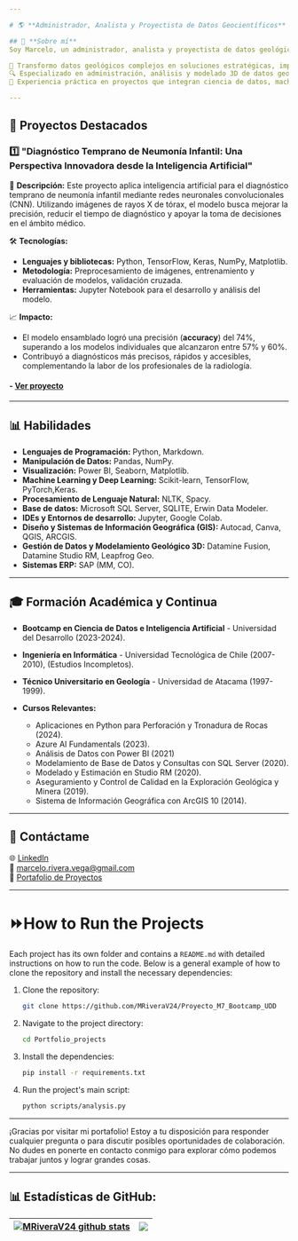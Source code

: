 ```yaml
---

# 🌎 **Administrador, Analista y Proyectista de Datos Geocientíficos** 

## 📘 **Sobre mí**  
Soy Marcelo, un administrador, analista y proyectista de datos geológicos con más de 10 años de experiencia en minería. Mi pasión radica en ayudar a geólogos e ingenieros a tomar decisiones estratégicas a través de la integración de tecnologías avanzadas, análisis de datos y modelado geocientífico.

🎯 Transformo datos geológicos complejos en soluciones estratégicas, impulsando decisiones basadas en datos en la industria minera.  
🔍 Especializado en administración, análisis y modelado 3D de datos geocientíficos.  
💼 Experiencia práctica en proyectos que integran ciencia de datos, machine learning y herramientas GIS para optimizar operaciones y exploración minera.

---
```


## 📂 **Proyectos Destacados**

### 1️⃣  **"Diagnóstico Temprano de Neumonía Infantil: Una Perspectiva Innovadora desde la Inteligencia Artificial"**  
📌 **Descripción:** Este proyecto aplica inteligencia artificial para el diagnóstico temprano de neumonía infantil mediante redes neuronales convolucionales (CNN). Utilizando imágenes de rayos X de tórax, el modelo busca mejorar la precisión, reducir el tiempo de diagnóstico y apoyar la toma de decisiones en el ámbito médico.    

🛠️ **Tecnologías:**  
  - **Lenguajes y bibliotecas:** Python, TensorFlow, Keras, NumPy, Matplotlib.  
  - **Metodología:** Preprocesamiento de imágenes, entrenamiento y evaluación de modelos, validación cruzada.  
  - **Herramientas:** Jupyter Notebook para el desarrollo y análisis del modelo.   

📈 **Impacto:**  
- El modelo ensamblado logró una precisión (**accuracy**) del 74%, superando a los modelos individuales que alcanzaron entre 57% y 60%.  
- Contribuyó a diagnósticos más precisos, rápidos y accesibles, complementando la labor de los profesionales de la radiología.

#### - [Ver proyecto ](https://github.com/MRiveraV24/Proyecto_M7_Bootcamp_UDD/tree/main)


---

## 📊 **Habilidades** 

- **Lenguajes de Programación:** Python, Markdown.
- **Manipulación de Datos:** Pandas, NumPy.  
- **Visualización:** Power BI, Seaborn, Matplotlib.  
- **Machine Learning y Deep Learning:** Scikit-learn, TensorFlow, PyTorch,Keras.
- **Procesamiento de Lenguaje Natural:** NLTK, Spacy.
- **Base de datos:** Microsoft SQL Server, SQLITE, Erwin Data Modeler.
- **IDEs y Entornos de desarrollo:** Jupyter, Google Colab.
- **Diseño y Sistemas de Información Geográfica (GIS):** Autocad, Canva, QGIS, ARCGIS.
- **Gestión de Datos y Modelamiento Geológico 3D:** Datamine Fusion, Datamine Studio RM, Leapfrog Geo.
- **Sistemas ERP:** SAP (MM, CO).  

---

## 🎓 **Formación Académica y Continua**  
- **Bootcamp en Ciencia de Datos e Inteligencia Artificial** - Universidad del Desarrollo (2023-2024).
- **Ingeniería en Informática** - Universidad Tecnológica de Chile (2007-2010), (Estudios Incompletos).  
- **Técnico Universitario en Geología** - Universidad de Atacama (1997-1999).  
- **Cursos Relevantes:**  

  - Aplicaciones en Python para Perforación y Tronadura de Rocas (2024).
  - Azure AI Fundamentals (2023).
  - Análisis de Datos con Power BI (2021)   
  - Modelamiento de Base de Datos y Consultas con SQL Server (2020). 
  - Modelado y Estimación en Studio RM (2020).
  - Aseguramiento y Control de Calidad en la Exploración Geológica y Minera (2019).
  - Sistema de Información Geográfica con ArcGIS 10 (2014). 

---

## 💬 **Contáctame**  
🌐 [LinkedIn](https://www.linkedin.com/in/marcelo-rivera-vega/)  
📧 marcelo.rivera.vega@gmail.com  
📂 [Portafolio de Proyectos](https://github.com/MRiveraV24)  

---


# ⏩How to Run the Projects

Each project has its own folder and contains a `README.md` with detailed instructions on how to run the code. Below is a general example of how to clone the repository and install the necessary dependencies:

1. Clone the repository:
    ```sh
    git clone https://github.com/MRiveraV24/Proyecto_M7_Bootcamp_UDD
    ```

2. Navigate to the project directory:
    ```sh
    cd Portfolio_projects
    ```

3. Install the dependencies:
    ```sh
    pip install -r requirements.txt
    ```

4. Run the project's main script:
    ```sh
    python scripts/analysis.py
    ```

---

¡Gracias por visitar mi portafolio! Estoy a tu disposición para responder cualquier pregunta o para discutir posibles oportunidades de colaboración. No dudes en ponerte en contacto conmigo para explorar cómo podemos trabajar juntos y lograr grandes cosas.

---


## 📊 Estadísticas de GitHub:
| <a href="https://github.com/anuraghazra/github-readme-stats"><img align="center" src="https://github-readme-stats.vercel.app/api?username=MRiveraV24&show_icons=true&include_all_commits=true&theme=buefy&hide_border=true" alt="MRiveraV24 github stats" /></a> | <a href="https://github.com/anuraghazra/github-readme-stats"><img align="center" src="https://github-readme-stats.vercel.app/api/top-langs/?username=MRiveraV24&layout=compact&theme=buefy&hide_border=true" /></a> |
| ------------- | ------------- |
